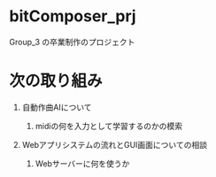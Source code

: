 # bitComposer_prj
Group_3 の卒業制作のプロジェクト

# 次の取り組み

1. 自動作曲AIについて
    1. midiの何を入力として学習するのかの模索
   
1. Webアプリシステムの流れとGUI画面についての相談
    1. Webサーバーに何を使うか
